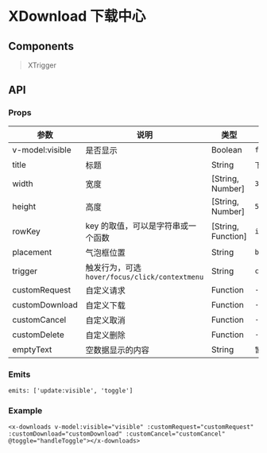 # XDownload 下载中心

## Components

> XTrigger

## API

### Props

| 参数 | 说明 | 类型 | 默认值 |
| --- | --- | --- | --- |
| v-model:visible | 是否显示 | Boolean | `false` |
| title | 标题 | String | `下载中心` |
| width | 宽度 | [String, Number] | `360` |
| height | 高度 | [String, Number] | `520` |
| rowKey | key 的取值，可以是字符串或一个函数 | [String, Function] | `id` |
| placement | 气泡框位置 | String | `bottomRight` |
| trigger | 触发行为，可选 `hover/focus/click/contextmenu` | String | `click` |
| customRequest | 自定义请求 | Function | `-` |
| customDownload | 自定义下载 | Function | `-` |
| customCancel | 自定义取消 | Function | `-` |
| customDelete | 自定义删除 | Function | `-` |
| emptyText | 空数据显示的内容 | String | `暂无数据` |

### Emits

```vue
emits: ['update:visible', 'toggle']
```

### Example

```vue
<x-downloads v-model:visible="visible" :customRequest="customRequest" :customDownload="customDownload" :customCancel="customCancel" @toggle="handleToggle"></x-downloads>
```
